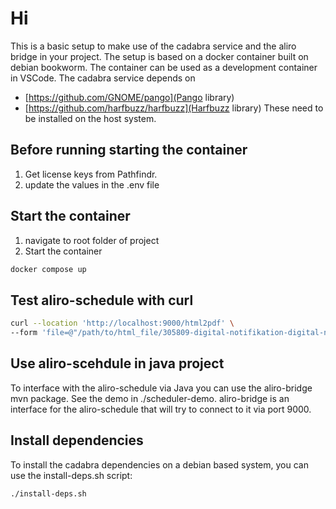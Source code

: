# Hi

This is a basic setup to make use of the cadabra service and the aliro bridge in your project. 
The setup is based on a docker container built on debian bookworm.
The container can be used as a development container in VSCode.
The cadabra service depends on
- [https://github.com/GNOME/pango](Pango library)
- [https://github.com/harfbuzz/harfbuzz](Harfbuzz library)
These need to be installed on the host system.


## Before running starting the container
1. Get license keys from Pathfindr.
1.  update the values in the .env file 

## Start the container
1. navigate to root folder of project
2. Start the container
```bash
docker compose up
```
## Test aliro-schedule with curl
```bash
curl --location 'http://localhost:9000/html2pdf' \
--form 'file=@"/path/to/html_file/305809-digital-notifikation-digital-notifikation.html"'
```

## Use aliro-scehdule in java project
To interface with the aliro-schedule via Java you can use the aliro-bridge mvn package. See the demo in ./scheduler-demo. 
aliro-bridge is an interface for the aliro-schedule that will try to connect to it via port 9000.


## Install dependencies
To install the cadabra dependencies on a debian based system, you can use the install-deps.sh script:
```bash
./install-deps.sh
```
